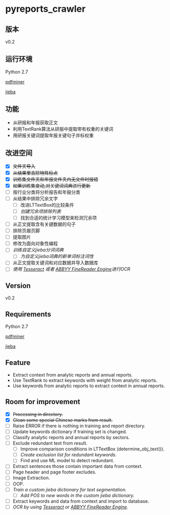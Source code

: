 # pyreports_crawler

## 版本
v0.2

## 运行环境

Python 2.7

[pdfminer](https://github.com/euske/pdfminer)

[jieba](https://github.com/fxsjy/jieba)

## 功能
- 从研报和年报获取正文
- 利用TextRank算法从研报中提取带有权重的关键词
- 用研报关键词提取年报关键句子并标权重

## 改进空间

- [x] ~~文件夹导入~~
- [x] ~~从结果里去除特殊标点~~
- [x] ~~训练集文件夹和年报文件夹内无文件时报错~~
- [x] ~~如果训练集变动,对关键词词典进行更新~~
- [ ] 按行业分类将分析报告和年报分类
- [ ] 从结果中排除冗余文字
   - [ ] 改进LTTextBox的比较条件
   - [ ] *创建冗余项排除列表*
   - [ ] 找到合适的统计学习模型来检测冗余项
- [ ] 从正文提取含有关键数据的句子
- [ ] 排除页眉页脚
- [ ] 提取图片
- [ ] 修改为面向对象性编程
- [ ] *训练自定义jieba分词词典*
   - [ ] *为自定义jieba词典的新单词标注词性*
- [ ] 从正文提取关键词和对应数据并导入数据库
- [ ] *使用 [Tesseract](https://github.com/tesseract-ocr/tesseract) 或者 [ABBYY FineReader Engine](https://www.abbyy.com/en-us/ocr-sdk-windows/)进行OCR*

## Version
v0.2

## Requirements

Python 2.7

[pdfminer](https://github.com/euske/pdfminer)

[jieba](https://github.com/fxsjy/jieba)

## Feature

- Extract context from analytic reports and annual reports.
- Use TextRank to extract keywords with weight from analytic reports.
- Use keywords from analytic reports to extract context in annual reports.

## Room for improvement

- [x] ~~Processing in directory.~~
- [x] ~~Clean some special Chinese marks from result.~~
- [ ] Raise ERROR if there is nothing in training and report directory.
- [ ] Update keywords dictionary if training set is changed.
- [ ] Classify analytic reports and annual reports by sectors.
- [ ] Exclude redundant text from result.
   - [ ] Improve comparison conditions in LTTextBox (determine_obj_text()).
   - [ ] *Create exclusion list for redundant keywords.*
   - [ ] Find and use ML model to detect redundant.
- [ ] Extract sentences those contain important data from context.
- [ ] Page header and page footer excludes.
- [ ] Image Extraction.
- [ ] OOP.
- [ ] *Train a custom jieba dictionary for text segmentation.*
   - [ ] *Add POS to new words in the custom jieba dictionary.*
- [ ] Extract keywords and data from context and import to database.
- [ ] *OCR by using [Tesseract](https://github.com/tesseract-ocr/tesseract) or [ABBYY FineReader Engine](https://www.abbyy.com/en-us/ocr-sdk-windows/).*

